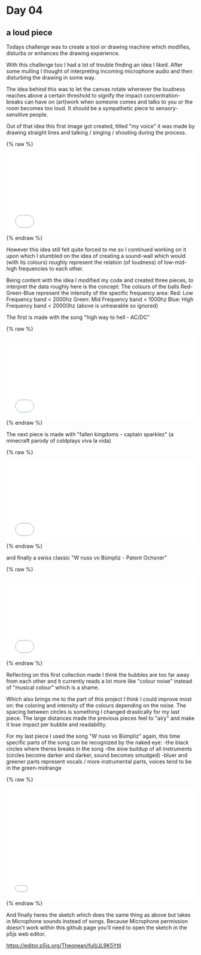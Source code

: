 # Day 04 

## a loud piece

Todays challenge was to create a tool or drawing machine which modifies, disturbs or enhances the drawing experience.

With this challenge too I had a lot of trouble finding an idea I liked. After some mulling I thought of interpreting incoming microphone audio and then disturbing the drawing in some way.

The idea behind this was to let the canvas rotate whenever the loudness reaches above a certain threshold to signify the impact concentration-breaks can have on (art)work when someone comes and talks to you or the room becomes too loud. It should be a sympathetic piece to sensory-sensitive people.

Out of that idea this first image got created, titled "my voice" it was made by drawing straight lines and talking / singing / shouting during the process.

{% raw %}
<iframe src="imgs/day4Img1_myVoice.png" width="100%" height="220" frameborder="no"></iframe>
{% endraw %}

However this idea still felt quite forced to me so I continued working on it upon which I stumbled on the idea of creating a sound-wall which would (with its colours) roughly represent the relation (of loudness) of low-mid-high frequencies to each other.

Being content with the idea I modified my code and created three pieces, to interpret the data roughly here is the concept:
The colours of the balls Red-Green-Blue represent the intensity of the specific frequency area:
Red: Low Frequency band < 2000hz
Green: Mid Frequency band < 1000hz
Blue: High Frequency band < 20000hz (above is unhearable so ignored)

The first is made with the song "high way to hell - AC/DC"

{% raw %}
<iframe src="imgs/day4_img01_highwaytohell.png" width="100%" height="220" frameborder="no"></iframe>
{% endraw %}

The next piece is made with "fallen kingdoms - captain sparklez" (a minecraft parody of coldplays viva la vida)

{% raw %}
<iframe src="imgs/day4_img02_fallenkingdom.png" width="100%" height="220" frameborder="no"></iframe>
{% endraw %}

and finally a swiss classic "W nuss vo Bümpliz - Patent Ochsner"

{% raw %}
<iframe src="imgs/day4_img03_wNussVoBuempliz.png" width="100%" height="220" frameborder="no"></iframe>
{% endraw %}

Reflecting on this first collection made I think the bubbles are too far away from each other and it currently reads a lot more like "colour noise" instead of "musical colour" which is a shame.

Which also brings me to the part of this project I think I could improve most on: the coloring and intensity of the colours depending on the noise.
The spacing between circles is something I changed drastically for my last piece. The large distances made the previous pieces feel to "airy" and make it lose impact per bubble and readability.

For my last piece I used the song "W nuss vo Bümpliz" again, this time specific parts of the song can be recognized by the naked eye:
-the black circles where theres breaks in the song
-the slow buildup of all instruments (circles become darker and darker, sound becomes smudged)
-bluer and greener parts represent vocals / more instrumental parts, voices tend to be in the green-midrange

{% raw %}
<iframe src="imgs/day4_img03_wNussVoBuempliz_noAir.png" width="100%" height="300" frameborder="no"></iframe>
{% endraw %}

And finally heres the sketch which does the same thing as above but takes in Microphone sounds instead of songs. Because Microphone permission doesn't work within this github page you'll need to open the sketch in the p5js web editor.

https://editor.p5js.org/Theonean/full/JL9K5YtlI